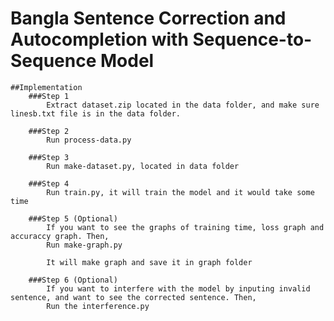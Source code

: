 # Bangla Sentence Correction and Autocompletion with Sequence-to-Sequence Model
    ##Implementation
        ###Step 1
            Extract dataset.zip located in the data folder, and make sure linesb.txt file is in the data folder.
        
        ###Step 2
            Run process-data.py
            
        ###Step 3
            Run make-dataset.py, located in data folder
            
        ###Step 4
            Run train.py, it will train the model and it would take some time
            
        ###Step 5 (Optional)
            If you want to see the graphs of training time, loss graph and accuraccy graph. Then,
            Run make-graph.py
            
            It will make graph and save it in graph folder
            
        ###Step 6 (Optional)
            If you want to interfere with the model by inputing invalid sentence, and want to see the corrected sentence. Then,
            Run the interference.py